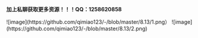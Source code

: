 <p><strong>加上私聊获取更多资源！！！QQ：1258620858</strong></p>
![image](https://github.com/qimiao123/-/blob/master/8.13/1.png）
![image](https://github.com/qimiao123/-/blob/master/8.13/2.png)

